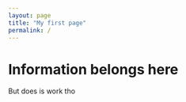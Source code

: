 ```yaml
---
layout: page
title: "My first page"
permalink: /
---
```


# Information belongs here

But does is work tho
 
